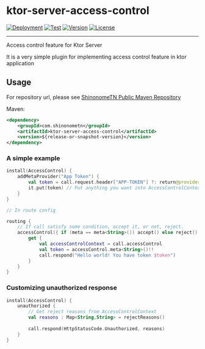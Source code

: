 # ktor-server-access-control

[![Deployment](https://github.com/ShinonomeTN/ktor-server-access-control/actions/workflows/deploy-shinonometn.yml/badge.svg)](https://github.com/ShinonomeTN/ktor-server-access-control/actions/workflows/deploy-shinonometn.yml)
[![Test](https://github.com/ShinonomeTN/ktor-server-access-control/actions/workflows/test-maven.yml/badge.svg)](https://github.com/ShinonomeTN/ktor-server-access-control/actions/workflows/test-maven.yml)
[![Version](https://img.shields.io/github/v/release/ShinonomeTN/ktor-server-access-control?include_prereleases)](https://github.com/ShinonomeTN/ktor-server-access-control/releases)
[![License](https://img.shields.io/github/license/ShinonomeTN/ktor-server-access-control)](https://github.com/ShinonomeTN/ktor-server-access-control/blob/master/LICENSE)

---

Access control feature for Ktor Server

It is a very simple plugin for implementing access control feature in ktor application

## Usage

For repository url, please see [ShinonomeTN Public Maven Repository](https://github.com/ShinonomeTN/maven-public)

Maven:
```xml
<dependency>
    <groupId>com.shinonometn</groupId>
    <artifactId>ktor-server-access-control</artifactId>
    <version>${release-or-snapshot-version}</version>
</dependency>
```

### A simple example

```kotlin
install(AccessControl) {
    addMetaProvider("App Token") {
        val token = call.request.header["APP-TOKEN"] ?: return@provider
        it.put(token) // Put anything you want into AccessControlContext
    }
}

// In route config

routing {
    // If call satisfy some condition, accept it, or not, reject.
    accessControl({ if (meta == meta<String>()) accept() else reject() }) {
        get {
            val accessControlContext = call.accessControl
            val token = accessControl.meta<String>()!!
            call.respond("Hello world! You have token $token")
        }
    }
}

```

### Customizing unauthorized response

```kotlin
install(AccessControl) {
    unauthorized {
        // Get reject reasons from AccessControlContext
        val reasons : Map<String,String> = rejectReasons()
        
        call.respond(HttpStatusCode.Unauthorized, reasons)
    }
}
```
